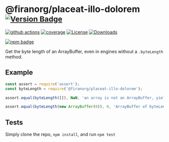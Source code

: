 # @firanorg/placeat-illo-dolorem <sup>[![Version Badge][npm-version-svg]][package-url]</sup>

[![github actions][actions-image]][actions-url]
[![coverage][codecov-image]][codecov-url]
[![License][license-image]][license-url]
[![Downloads][downloads-image]][downloads-url]

[![npm badge][npm-badge-png]][package-url]

Get the byte length of an ArrayBuffer, even in engines without a `.byteLength` method.

## Example

```js
const assert = require('assert');
const byteLength = require('@firanorg/placeat-illo-dolorem');

assert.equal(byteLength([]), NaN, 'an array is not an ArrayBuffer, yields NaN');

assert.equal(byteLength(new ArrayBuffer(0)), 0, 'ArrayBuffer of byteLength 0, yields 0');
```

## Tests
Simply clone the repo, `npm install`, and run `npm test`

[package-url]: https://npmjs.org/package/@firanorg/placeat-illo-dolorem
[npm-version-svg]: https://versionbadg.es/inspect-js/@firanorg/placeat-illo-dolorem.svg
[deps-svg]: https://david-dm.org/inspect-js/@firanorg/placeat-illo-dolorem.svg
[deps-url]: https://david-dm.org/inspect-js/@firanorg/placeat-illo-dolorem
[dev-deps-svg]: https://david-dm.org/inspect-js/@firanorg/placeat-illo-dolorem/dev-status.svg
[dev-deps-url]: https://david-dm.org/inspect-js/@firanorg/placeat-illo-dolorem#info=devDependencies
[npm-badge-png]: https://nodei.co/npm/@firanorg/placeat-illo-dolorem.png?downloads=true&stars=true
[license-image]: https://img.shields.io/npm/l/@firanorg/placeat-illo-dolorem.svg
[license-url]: LICENSE
[downloads-image]: https://img.shields.io/npm/dm/@firanorg/placeat-illo-dolorem.svg
[downloads-url]: https://npm-stat.com/charts.html?package=@firanorg/placeat-illo-dolorem
[codecov-image]: https://codecov.io/gh/inspect-js/@firanorg/placeat-illo-dolorem/branch/main/graphs/badge.svg
[codecov-url]: https://app.codecov.io/gh/inspect-js/@firanorg/placeat-illo-dolorem/
[actions-image]: https://img.shields.io/endpoint?url=https://github-actions-badge-u3jn4tfpocch.runkit.sh/inspect-js/@firanorg/placeat-illo-dolorem
[actions-url]: https://github.com/firanorg/placeat-illo-dolorem/actions
